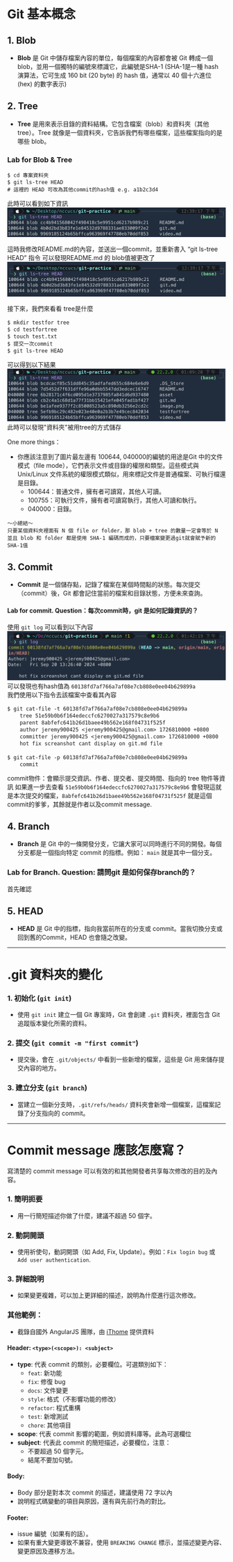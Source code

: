 # Git 基本概念

## 1. **Blob**
- **Blob** 是 Git 中儲存檔案內容的單位，每個檔案的內容都會被 Git 轉成一個 blob，並用一個獨特的編號來標識它，此編號是SHA-1 (SHA-1是一種 hash 演算法，它可生成 160 bit (20 byte) 的 hash 值，通常以 40 個十六進位 (hex) 的數字表示)

## 2. **Tree**
- **Tree** 是用來表示目錄的資料結構。它包含檔案（blob）和資料夾（其他 tree）。Tree 就像是一個資料夾，它告訴我們有哪些檔案，這些檔案指向的是哪些 blob。

### Lab for Blob & Tree
    $ cd 專案資料夾
    $ git ls-tree HEAD
    # 這裡的 HEAD 可改為其他commit的hash值 e.g. a1b2c3d4
此時可以看到如下資訊
![alt text](asset/image.png)

這時我修改README.md的內容，並送出一個commit，並重新書入 “git ls-tree HEAD” 指令
可以發現README.md 的 blob值被更改了
![alt text](asset/image_cc.png)

接下來，我們來看看 tree是什麼

    $ mkdir testfor tree
    $ cd testfortree
    $ touch test.txt
    $ 提交一次commit
    $ git ls-tree HEAD
可以得到以下結果
![](asset/image-1.png)
此時可以發現"資料夾"被用tree的方式儲存

One more things：
- 你應該注意到了圖片最左邊有 100644, 040000的編號的用途是Git 中的文件模式（file mode），它們表示文件或目錄的權限和類型。這些模式與 Unix/Linux 文件系統的權限模式類似，用來標記文件是普通檔案、可執行檔還是目錄。
  - 100644：普通文件，擁有者可讀寫，其他人可讀。
  - 100755：可執行文件，擁有者可讀寫執行，其他人可讀和執行。
  - 040000：目錄。

```code
～小總結～
只要某個資料夾裡面有 N 個 file or folder，那 blob + tree 的數量一定會等於 N
並且 blob 和 folder 都是使用 SHA-1 編碼而成的，只要檔案變更過git就會賦予新的SHA-1值
```
## 3. **Commit**
- **Commit** 是一個儲存點，記錄了檔案在某個時間點的狀態。每次提交（commit）後，Git 都會記住當前的檔案和目錄狀態，方便未來查詢。

#### Lab for commit. Question：每次commit時，git 是如何記錄資訊的？
使用 `git log` 可以看到以下內容
![alt text](asset/gitlog1.png)
可以發現也有hash值為 `60138fd7af766a7af08e7cb808e0ee04b629899a` <br>
我們使用以下指令去該檔案中查看其內容

    $ git cat-file -t 60138fd7af766a7af08e7cb808e0ee04b629899a
        tree 51e59b0b6f164edeccfc6270027a317579c8e9b6
        parent 8abfefc641b26d1baee49b562e168f04731f525f
        author jeremy900425 <jeremy900425@gmail.com> 1726810000 +0800
        committer jeremy900425 <jeremy900425@gmail.com> 1726810000 +0800
        hot fix screanshot cant display on git.md file

    $ git cat-file -p 60138fd7af766a7af08e7cb808e0ee04b629899a
        commit
 commit物件：會顯示提交資訊、作者、提交者、提交時間、指向的 tree 物件等資訊
 如果進一步去查看 `51e59b0b6f164edeccfc6270027a317579c8e9b6` 會發現這就是本次提交的檔案，`8abfefc641b26d1baee49b562e168f04731f525f` 就是這個commit的爹爹，其餘就是作者以及commit message.


## 4. **Branch**
- **Branch** 是 Git 中的一條開發分支，它讓大家可以同時進行不同的開發。每個分支都是一個指向特定 commit 的指標。例如： `main` 就是其中一個分支。

### Lab for Branch. Question: 請問git 是如何保存branch的？
首先確認

## 5. **HEAD**
- **HEAD** 是 Git 中的指標，指向我當前所在的分支或 commit。當我切換分支或回到舊的Commit，HEAD 也會隨之改變。

---

# .git 資料夾的變化

### 1. **初始化 (`git init`)**
- 使用 `git init` 建立一個 Git 專案時，Git 會創建 `.git` 資料夾，裡面包含 Git 追蹤版本變化所需的資料。

### 2. **提交 (`git commit -m "first commit"`)**
- 提交後，會在 `.git/objects/` 中看到一些新增的檔案，這些是 Git 用來儲存提交內容的地方。

### 3. **建立分支 (`git branch`)**
- 當建立一個新分支時，`.git/refs/heads/` 資料夾會新增一個檔案，這檔案記錄了分支指向的 commit。

---

# Commit message 應該怎麼寫？

寫清楚的 commit message 可以有效的和其他開發者共享每次修改的目的及內容。

### 1. **簡明扼要**
- 用一行簡短描述你做了什麼，建議不超過 50 個字。

### 2. **動詞開頭**
- 使用祈使句，動詞開頭（如 Add, Fix, Update）。例如：`Fix login bug` 或 `Add user authentication`.

### 3. **詳細說明**
- 如果變更複雜，可以加上更詳細的描述，說明為什麼進行這次修改。

### 其他範例：
- 截錄自國外 AngularJS 團隊，由 [iThome](https://ithelp.ithome.com.tw/articles/10228738) 提供資料

#### Header: `<type>(<scope>): <subject>`
- **type**: 代表 commit 的類別，必要欄位。可選類別如下：
  - `feat`: 新功能
  - `fix`: 修復 bug
  - `docs`: 文件變更
  - `style`: 格式（不影響功能的修改）
  - `refactor`: 程式重構
  - `test`: 新增測試
  - `chore`: 其他項目
- **scope**: 代表 commit 影響的範圍，例如資料庫等。此為可選欄位
- **subject**: 代表此 commit 的簡短描述，必要欄位，注意：
  - 不要超過 50 個字元。
  - 結尾不要加句號。

#### Body:
- Body 部分是對本次 commit 的描述，建議使用 72 字以內
- 說明程式碼變動的項目與原因，還有與先前行為的對比。

#### Footer:
- issue 編號（如果有的話）。
- 如果有重大變更導致不兼容，使用 `BREAKING CHANGE` 標示，並描述變更內容、變更原因及遷移方法。

